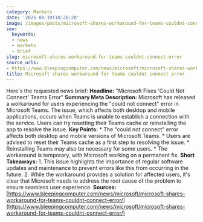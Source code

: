 ```yaml
---
category: Markets
date: '2025-08-19T18:28:28'
image: /images/posts/microsoft-shares-workaround-for-teams-couldnt-connect-error.jpg
seo:
  keywords:
  - news
  - markets
  - brief
slug: microsoft-shares-workaround-for-teams-couldnt-connect-error
source_urls:
- https://www.bleepingcomputer.com/news/microsoft/microsoft-shares-workaround-for-teams-couldnt-connect-error/
title: Microsoft shares workaround for teams couldnt connect error
---
```


Here's the requested news brief:  **Headline:** "Microsoft Fixes 'Could Not Connect' Teams Error"  **Summary Meta Description:** Microsoft has released a workaround for users experiencing the "could not connect" error in Microsoft Teams. The issue, which affects both desktop and mobile applications, occurs when Teams is unable to establish a connection with the service. Users can try resetting their Teams cache or reinstalling the app to resolve the issue.  **Key Points:**  * The "could not connect" error affects both desktop and mobile versions of Microsoft Teams. * Users are advised to reset their Teams cache as a first step to resolving the issue. * Reinstalling Teams may also be necessary for some users. * The workaround is temporary, with Microsoft working on a permanent fix.  **Short Takeaways:**  1. This issue highlights the importance of regular software updates and maintenance to prevent errors like this from occurring in the future. 2. While the workaround provides a solution for affected users, it's clear that Microsoft needs to address the root cause of the problem to ensure seamless user experience.  **Sources:** [https://www.bleepingcomputer.com/news/microsoft/microsoft-shares-workaround-for-teams-couldnt-connect-error/](https://www.bleepingcomputer.com/news/microsoft/microsoft-shares-workaround-for-teams-couldnt-connect-error/)